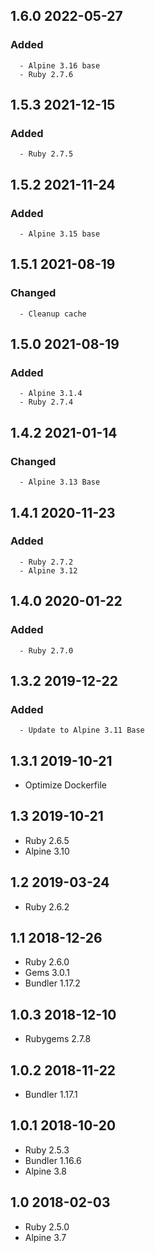 ## 1.6.0 2022-05-27 <dave at tiredofit dot ca>

   ### Added
      - Alpine 3.16 base
      - Ruby 2.7.6


## 1.5.3 2021-12-15 <dave at tiredofit dot ca>

   ### Added
      - Ruby 2.7.5


## 1.5.2 2021-11-24 <dave at tiredofit dot ca>

   ### Added
      - Alpine 3.15 base


## 1.5.1 2021-08-19 <dave at tiredofit dot ca>

   ### Changed
      - Cleanup cache


## 1.5.0 2021-08-19 <dave at tiredofit dot ca>

   ### Added
      - Alpine 3.1.4
      - Ruby 2.7.4


## 1.4.2 2021-01-14 <dave at tiredofit dot ca>

   ### Changed
      - Alpine 3.13 Base         


## 1.4.1 2020-11-23 <dave at tiredofit dot ca>

   ### Added
      - Ruby 2.7.2
      - Alpine 3.12


## 1.4.0 2020-01-22 <dave at tiredofit dot ca>

   ### Added
      - Ruby 2.7.0

## 1.3.2 2019-12-22 <dave at tiredofit dot ca>

   ### Added
      - Update to Alpine 3.11 Base


## 1.3.1 2019-10-21 <dave at tiredofit dot ca>

* Optimize Dockerfile

## 1.3 2019-10-21 <dave at tiredofit dot ca>

* Ruby 2.6.5
* Alpine 3.10

## 1.2 2019-03-24 <dave at tiredofit dot ca>

* Ruby 2.6.2

## 1.1 2018-12-26 <dave at tiredofit dot ca>

* Ruby 2.6.0
* Gems 3.0.1
* Bundler 1.17.2

## 1.0.3 2018-12-10 <dave at tiredofit dot ca>

* Rubygems 2.7.8

## 1.0.2 2018-11-22 <dave at tiredofit dot ca>

* Bundler 1.17.1 

## 1.0.1 2018-10-20 <dave at tiredofit dot ca>

* Ruby 2.5.3
* Bundler 1.16.6
* Alpine 3.8

## 1.0 2018-02-03 <dave at tiredofit dot ca>

* Ruby 2.5.0
* Alpine 3.7

